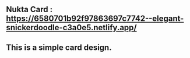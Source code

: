 ## Nukta Card : https://6580701b92f97863697c7742--elegant-snickerdoodle-c3a0e5.netlify.app/

## This is a simple card design.
